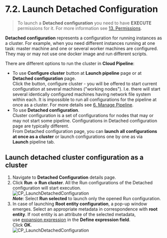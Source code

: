 # 7.2. Launch Detached Configuration

> To launch a **Detached configuration** you need to have **EXECUTE** permissions for it. For more information see [13. Permissions](../13_Permissions/13._Permissions.md).

**Detached configuration** represents a configuration for running instances as a cluster. For example, when you need different instances running at one task: master machine and one or several worker machines are configured. They may or may not use one docker image and run different scripts.

There are different options to run the cluster in **Cloud Pipeline**:

- To use **Configure cluster** button at **Launch pipeline** page or at **Detached configuration** page.  
    Click the button, configure cluster - you will be offered to start current configuration at several machines ("working nodes"). I.e. there will start several identically configured machines having network file system within each. It is impossible to run all configurations for the pipeline at once as a cluster. For more details see [6. Manage Pipeline](../06_Manage_Pipeline/6._Manage_Pipeline.md#configuration).
- To use **Detached configuration**.  
    Cluster configuration is a set of configurations for nodes that may or may not start some pipeline. Configurations in Detached configuration page are typically different.  
    From Detached configuration page, you can **launch all configurations at once as a cluster** or launch configurations one by one as via **Launch** pipeline tab.

## Launch detached cluster configuration as a cluster

1. Navigate to **Detached Configuration** details page.
2. Click **Run → Run cluster**. All the Run configurations of the Detached configuration will start execution.  
    ![CP_LaunchDetachedConfiguration](attachments/LaunchDetachedConfiguration_1.png)  
    **_Note_**: Select **Run selected** to launch only the opened Run configuration.
3. In case of launching **Root entity configuration**, a pop-up window emerges. Select an appropriate metadata in correspondence with **root entity**. If root entity is an attribute of the selected metadata, use [expansion expression](7.3._Expansion_Expressions.md) in the **Define expression field**.  
    Click **OK**.  
    ![CP_LaunchDetachedConfiguration](attachments/LaunchDetachedConfiguration_2.png)